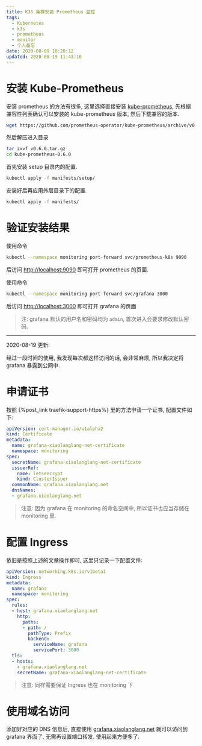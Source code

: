 ```yaml
---
title: K3S 集群安装 Prometheus 监控
tags:
  - Kubernetes
  - k3s
  - prometheus
  - monitor
  - 个人备忘
date: 2020-08-09 18:20:12
updated: 2020-08-19 11:43:10
---
```


# 安装 Kube-Prometheus

安装 prometheus 的方法有很多, 这里选择直接安装 [kube-prometheus](https://github.com/prometheus-operator/kube-prometheus), 先根据兼容性列表确认可以安装的 kube-prometheus 版本, 然后下载兼容的版本.

```bash
wget https://github.com/prometheus-operator/kube-prometheus/archive/v0.6.0.tar.gz
```

然后解压进入目录

```bash
tar zxvf v0.6.0.tar.gz
cd kube-prometheus-0.6.0
```

首先安装 setup 目录内的配置.

```bash
kubectl apply -f manifests/setup/
```

安装好后再应用外层目录下的配置.

```bash
kubectl apply -f manifests/
```

<!-- more -->

# 验证安装结果

使用命令

```bash
kubectl --namespace monitoring port-forward svc/prometheus-k8s 9090
```

后访问 [http://localhost:9090](http://localhost:9090) 即可打开 prometheus 的页面.

使用命令 

```bash
kubectl --namespace monitoring port-forward svc/grafana 3000
```

后访问 [http://localhost:3000](http://localhost:3000) 即可打开 grafana 的页面

> 注: grafana 默认的用户名和密码均为 ```admin```, 首次进入会要求修改默认密码.

-------

2020-08-19 更新:

经过一段时间的使用, 我发现每次都这样访问的话, 会非常麻烦, 所以我决定将 grafana 暴露到公网中.

# 申请证书

按照 {%post_link traefik-support-https%} 里的方法申请一个证书, 配置文件如下:

```yaml
apiVersion: cert-manager.io/v1alpha2
kind: Certificate
metadata:
  name: grafana-xiaolanglang-net-certificate
  namespace: monitoring
spec:
  secretName: grafana-xiaolanglang-net-certificate
  issuerRef:
    name: letsencrypt
    kind: ClusterIssuer
  commonName: grafana.xiaolanglang.net
  dnsNames:
  - grafana.xiaolanglang.net
```

> 注意: 因为 grafana 在 monitoring 的命名空间中, 所以证书也应当存储在 monitoring 里.

# 配置 Ingress

依旧是按照上述的文章操作即可, 这里只记录一下配置文件:

```yaml
apiVersion: networking.k8s.io/v1beta1
kind: Ingress
metadata:
  name: grafana
  namespace: monitoring
spec:
  rules:
  - host: grafana.xiaolanglang.net
    http:
      paths:
      - path: /
        pathType: Prefix
        backend:
          serviceName: grafana
          servicePort: 3000
  tls:
  - hosts:
    - grafana.xiaolanglang.net
    secretName: grafana-xiaolanglang-net-certificate
```

> 注意: 同样需要保证 Ingress 也在 monitoring 下

# 使用域名访问

添加好对应的 DNS 信息后, 直接使用 [grafana.xiaolanglang.net](https://grafana.xiaolanglang.net) 就可以访问到 grafana 界面了, 无需再设置端口转发. 使用起来方便多了.